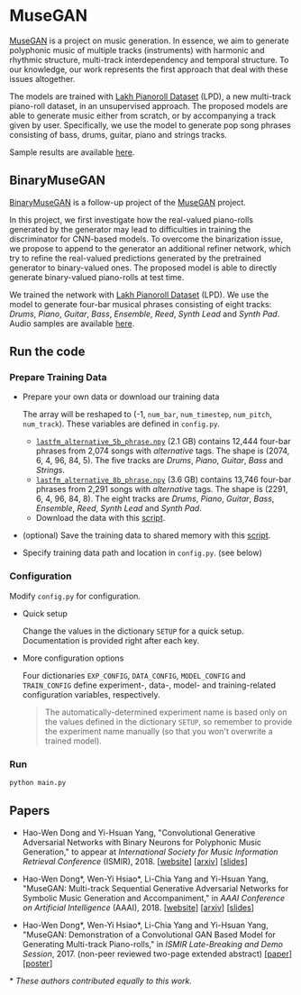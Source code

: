 # MuseGAN

[MuseGAN](https://salu133445.github.io/musegan/) is a project on music
generation. In essence, we aim to generate polyphonic music of multiple tracks
(instruments) with harmonic and rhythmic structure, multi-track interdependency
and temporal structure. To our knowledge, our work represents the first approach
that deal with these issues altogether.

The models are trained with
[Lakh Pianoroll Dataset](https://salu133445.github.io/lakh-pianoroll-dataset/)
(LPD), a new multi-track piano-roll dataset, in an unsupervised approach. The
proposed models are able to generate music either from scratch, or by
accompanying a track given by user. Specifically, we use the model to generate
pop song phrases consisting of bass, drums, guitar, piano and strings tracks.

Sample results are available [here](https://salu133445.github.io/musegan/results).

## BinaryMuseGAN

[BinaryMuseGAN](https://salu133445.github.io/bmusegan/) is a follow-up project
of the [MuseGAN](https://salu133445.github.io/musegan/) project.

In this project, we first investigate how the real-valued piano-rolls generated
by the generator may lead to difficulties in training the discriminator for
CNN-based models. To overcome the binarization issue, we propose to append to
the generator an additional refiner network, which try to refine the real-valued
predictions generated by the pretrained generator to binary-valued ones. The
proposed model is able to directly generate binary-valued piano-rolls at test
time.

We trained the network with
[Lakh Pianoroll Dataset](https://salu133445.github.io/lakh-pianoroll-dataset/)
(LPD). We use the model to generate four-bar musical phrases consisting of eight
tracks: *Drums*, *Piano*, *Guitar*, *Bass*, *Ensemble*, *Reed*, *Synth Lead* and
*Synth Pad*. Audio samples are available
[here](https://salu133445.github.io/bmusegan/samples).

## Run the code

### Prepare Training Data

- Prepare your own data or download our training data

  The array will be reshaped to (-1, `num_bar`, `num_timestep`, `num_pitch`,
  `num_track`). These variables are defined in `config.py`.

  - [`lastfm_alternative_5b_phrase.npy`](https://drive.google.com/uc?export=download&id=1F7J5n9uOPqViBYpoPT5GvE4PjCWhOyWc) (2.1 GB)
    contains 12,444 four-bar phrases from 2,074 songs with *alternative* tags.
    The shape is (2074, 6, 4, 96, 84, 5). The five tracks are *Drums*, *Piano*,
    *Guitar*, *Bass* and *Strings*.
  - [`lastfm_alternative_8b_phrase.npy`](https://drive.google.com/uc?export=download&id=1x3CeSqE6ElWa6V7ueNl8FKPFmMoyu4ED) (3.6 GB)
    contains 13,746 four-bar phrases from 2,291 songs with *alternative* tags.
    The shape is (2291, 6, 4, 96, 84, 8). The eight tracks are *Drums*, *Piano*,
    *Guitar*, *Bass*, *Ensemble*, *Reed*, *Synth Lead* and *Synth Pad*.
  - Download the data with this [script](training_data/download.sh).

- (optional) Save the training data to shared memory with this [script](training_data/store_to_sa.py).

- Specify training data path and location in `config.py`. (see below)

### Configuration

Modify `config.py` for configuration.

- Quick setup

  Change the values in the dictionary `SETUP` for a quick setup. Documentation
  is provided right after each key.

- More configuration options

  Four dictionaries `EXP_CONFIG`, `DATA_CONFIG`, `MODEL_CONFIG` and
  `TRAIN_CONFIG` define experiment-, data-, model- and training-related
  configuration variables, respectively.

  > The automatically-determined experiment name is based only on the values
defined in the dictionary `SETUP`, so remember to provide the experiment name
manually (so that you won't overwrite a trained model).

### Run

```sh
python main.py
```

## Papers

- Hao-Wen Dong and Yi-Hsuan Yang,
  "Convolutional Generative Adversarial Networks with Binary Neurons for
  Polyphonic Music Generation,"
  to appear at *International Society for Music Information Retrieval Conference*
  (ISMIR), 2018.
  [[website](https://salu133445.github.io/bmusegan/)]
  [[arxiv](https://arxiv.org/abs/1804.09399)]
  [[slides](https://salu133445.github.io/bmusegan/pdf/bmusegan-tmacw2018-slides.pdf)]

- Hao-Wen Dong\*, Wen-Yi Hsiao\*, Li-Chia Yang and Yi-Hsuan Yang,
  "MuseGAN: Multi-track Sequential Generative Adversarial Networks for
  Symbolic Music Generation and Accompaniment,"
  in *AAAI Conference on Artificial Intelligence* (AAAI), 2018.
  [[website](https://salu133445.github.io/musegan/)]
  [[arxiv](http://arxiv.org/abs/1709.06298)]
  [[slides](https://salu133445.github.io/musegan/pdf/musegan-aaai2018-slides.pdf)]

- Hao-Wen Dong\*, Wen-Yi Hsiao\*, Li-Chia Yang and Yi-Hsuan Yang,
  "MuseGAN: Demonstration of a Convolutional GAN Based Model for Generating
  Multi-track Piano-rolls,"
  in *ISMIR Late-Breaking and Demo Session*, 2017.
  (non-peer reviewed two-page extended abstract)
  [[paper](https://salu133445.github.io/musegan/pdf/musegan-ismir2017-lbd-paper.pdf)]
  [[poster](https://salu133445.github.io/musegan/pdf/musegan-ismir2017-lbd-poster.pdf)]

\* *These authors contributed equally to this work.*
